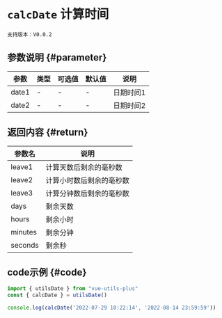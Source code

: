 # `calcDate` 计算时间

`支持版本：V0.0.2`


## 参数说明 {#parameter}

| 参数    | 类型  | 可选值 | 默认值 | 说明    |
|-------|-----|-----|-----|-------|
| date1 | -   | -   | -   | 日期时间1 |
| date2 | -   | -   | -   | 日期时间2 |


## 返回内容 {#return}

| 参数名     | 说明           |
|---------|--------------|
| leave1  | 计算天数后剩余的毫秒数  |
| leave2  | 计算小时数后剩余的毫秒数 |
| leave3  | 计算分钟数后剩余的毫秒数 |
| days    | 剩余天数         |
| hours   | 剩余小时         |
| minutes | 剩余分钟         |
| seconds | 剩余秒          |


## code示例 {#code}

```javascript
import { utilsDate } from "vue-utils-plus"
const { calcDate } = utilsDate()

console.log(calcDate('2022-07-29 10:22:14', '2022-08-14 23:59:59'))
```
